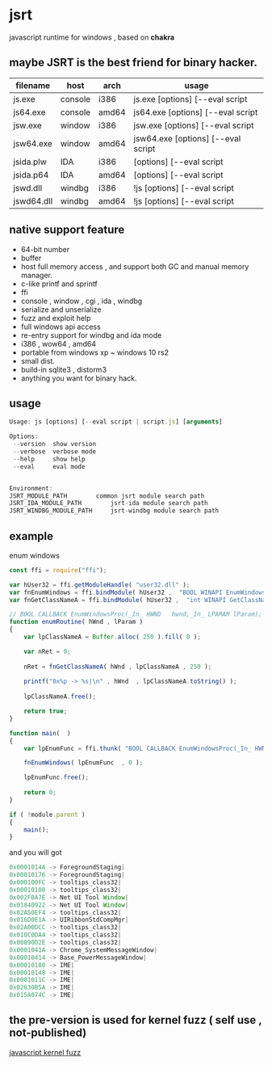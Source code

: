 # jsrt
javascript runtime for windows , based on **chakra**

## maybe JSRT is the best friend for binary hacker.

| filename | host | arch  | usage |
| ------| ------ | ------ |------ | 
| js.exe  | console | i386  | js.exe [options] [--eval script | script.js] [arguments] 
| js64.exe  | console | amd64  | js64.exe [options] [--eval script | script.js] [arguments] 
| jsw.exe  | window | i386  | jsw.exe [options] [--eval script | script.js] [arguments]|  
| jsw64.exe  | window | amd64  | jsw64.exe [options] [--eval script | script.js] [arguments]  
| jsida.plw  | IDA | i386  | [options] [--eval script | script.js] [arguments]  
| jsida.p64  | IDA | amd64  | [options] [--eval script | script.js] [arguments]  
| jswd.dll  | windbg | i386  | !js [options] [--eval script | script.js] [arguments] 
| jswd64.dll  | windbg | amd64  | !js [options] [--eval script | script.js] [arguments]  


## native support feature
* 64-bit number
* buffer
* host full memory access , and support both GC and manual memory manager.
* c-like printf and sprintf
* ffi
* console , window , cgi , ida , windbg
* serialize and unserialize
* fuzz and exploit help
* full windows api access
* re-entry support for windbg and ida mode
* i386 , wow64 , amd64
* portable from windows xp ~ windows 10 rs2
* small dist.
* build-in sqlite3 , distorm3
* anything you want for binary hack.

## usage
```javascript
Usage: js [options] [--eval script | script.js] [arguments]

Options: 
 --version	show version
 --verbose	verbose mode
 --help		show help
 --eval		eval mode


Environment: 
JSRT_MODULE_PATH		common jsrt module search path
JSRT_IDA_MODULE_PATH		jsrt-ida module search path
JSRT_WINDBG_MODULE_PATH		jsrt-windbg module search path
```

## example
enum windows

```javascript
const ffi = require("ffi");

var hUser32 = ffi.getModuleHandle( "user32.dll" );
var fnEnumWindows = ffi.bindModule( hUser32 ,  "BOOL WINAPI EnumWindows(_In_ void* lpEnumFunc,_In_ LPARAM      lParam); "  );
var fnGetClassNameA = ffi.bindModule( hUser32 ,  "int WINAPI GetClassNameA(_In_  HWND   hWnd,_Out_ LPTSTR lpClassName,_In_  int    nMaxCount);"  );

// BOOL CALLBACK EnumWindowsProc(_In_ HWND   hwnd,_In_ LPARAM lParam);
function enumRoutine( hWnd , lParam )
{
	var lpClassNameA = Buffer.alloc( 250 ).fill( 0 );

	var nRet = 0;
	
	nRet = fnGetClassNameA( hWnd , lpClassNameA , 250 );
	
	printf("0x%p -> %s|\n" , hWnd  , lpClassNameA.toString() );
	
	lpClassNameA.free();

	return true;
}

function main(  )
{
	var lpEnumFunc = ffi.thunk( "BOOL CALLBACK EnumWindowsProc(_In_ HWND   hwnd,_In_ LPARAM lParam);" ,  enumRoutine  );

	fnEnumWindows( lpEnumFunc  , 0 );

	lpEnumFunc.free();
	
	return 0;
}

if ( !module.parent )
{
	main();
}
```

and you will got
```javascript
0x0001014A -> ForegroundStaging|
0x00010176 -> ForegroundStaging|
0x000100FC -> tooltips_class32|
0x00010100 -> tooltips_class32|
0x002F0A7E -> Net UI Tool Window|
0x01840922 -> Net UI Tool Window|
0x02A50EF4 -> tooltips_class32|
0x016D0E1A -> UIRibbonStdCompMgr|
0x02A00DCC -> tooltips_class32|
0x010C0DA4 -> tooltips_class32|
0x00890D2E -> tooltips_class32|
0x0001041A -> Chrome_SystemMessageWindow|
0x00010414 -> Base_PowerMessageWindow|
0x00010180 -> IME|
0x00010148 -> IME|
0x0001011C -> IME|
0x02630B5A -> IME|
0x015A074C -> IME|
```


## the pre-version is used for kernel fuzz ( self use , not-published)
[javascript kernel fuzz](https://github.com/tinysec/public/tree/master/FuzzWindowsKernelViaJavascript)


